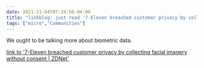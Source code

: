 ```yaml
---
date: 2021-11-04T07:24:56-04:00
title: "linkblog: just read '7-Eleven breached customer privacy by collecting facial imagery without consent | ZDNet'"
tags: ["micro","Communities"]
---
```

We ought to be talking more about biometric data.
 
[link to '7-Eleven breached customer privacy by collecting facial imagery without consent | ZDNet'](https://www.zdnet.com/article/7-eleven-collected-customer-facial-imagery-during-in-store-surveys-without-consent/)
